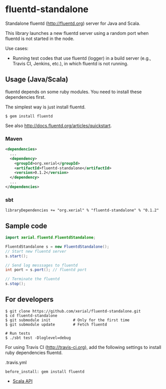 fluentd-standalone
=========

Standalone fluentd (http://fluentd.org) server for Java and Scala.

This library launches a new fluentd server using a random port when fluentd is not started in the node. 

Use cases:
  * Running test codes that use fluentd (logger) in a build server (e.g., Travis CI, Jenkins, etc.), in which fluentd is not running.
  

## Usage (Java/Scala)

fluentd depends on some ruby modules. You need to install these dependencies first.

The simplest way is just install fluentd.
```
$ gem install fluentd
```

See also http://docs.fluentd.org/articles/quickstart.

### Maven
```xml
<dependencies>
  ...
  <dependency>
    <groupId>org.xerial</groupId>
    <artifactId>fluentd-standalone</artifactId>
    <version>0.1.2</version>
  </dependency>
  ...
</dependencies>
```

### sbt
```
libraryDependencies += "org.xerial" % "fluentd-standalone" % "0.1.2"
```

## Sample code

```java
import xerial.fluentd.FluentdStandalone;

FluentdStandalone s = new FluentdStandalone();
// Start new fluentd server
s.start();

// Send log messsages to fluentd
int port = s.port(); // fluentd port

// Terminate the fluentd
s.stop();
```


## For developers

```
$ git clone https://github.com/xerial/fluentd-standalone.git
$ cd fluentd-standalone
$ git submodule init          # Only for the first time
$ git submodule update        # Fetch fluentd 

# Run tests
$ ./sbt test -Dloglevel=debug
```


For using Travis CI (http://travis-ci.org), add the following settings to install ruby dependencies fluentd.

.travis.yml
```
before_install: gem install fluentd
```

 * [Scala API](https://oss.sonatype.org/service/local/repositories/releases/archive/org/xerial/fluentd-standalone/0.1.2/fluentd-standalone-0.1.2-javadoc.jar/!/index.html#xerial.fluentd.FluentdStandalone$)

